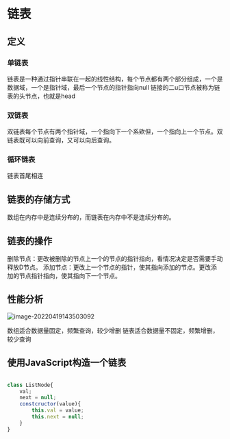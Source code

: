 # 链表

## 定义

### 单链表

链表是一种通过指针串联在一起的线性结构，每个节点都有两个部分组成，一个是数据域，一个是指针域，最后一个节点的指针指向null
链接的二u口节点被称为链表的头节点，也就是head

### 双链表

双链表每个节点有两个指针域，一个指向下一个系欸但，一个指向上一个节点。双链表既可以向前查询，又可以向后查询。

### 循环链表

链表首尾相连

## 链表的存储方式

数组在内存中是连续分布的，而链表在内存中不是连续分布的。

## 链表的操作

删除节点：更改被删除的节点上一个的节点的指针指向，看情况决定是否需要手动释放D节点。
添加节点：更改上一个节点的指针，使其指向添加的节点。更改添加的节点指针指向，使其指向下一个节点。

## 性能分析

![image-20220419143503092](C:\Users\A\AppData\Roaming\Typora\typora-user-images\image-20220419143503092.png)

数组适合数据量固定，频繁查询，较少增删
链表适合数据量不固定，频繁增删，较少查询

## 使用JavaScript构造一个链表

~~~JavaScript

class ListNode{
    val;
    next = null;
    constcructor(value){
        this.val = value;
        this.next = null;
    }
}

~~~